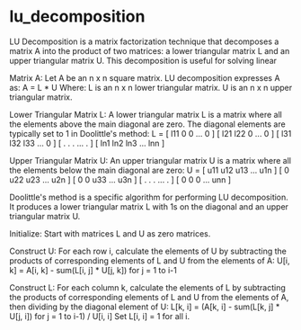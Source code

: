 # lu_decomposition


LU Decomposition is a matrix factorization technique that decomposes a matrix A into the product of two matrices: a lower triangular matrix L and an upper triangular matrix U. This decomposition is useful for solving linear 


Matrix A:
Let A be an n x n square matrix. LU decomposition expresses A as:
A = L * U
Where:
L is an n x n lower triangular matrix.
U is an n x n upper triangular matrix.

Lower Triangular Matrix L:
A lower triangular matrix L is a matrix where all the elements above the main diagonal are zero. The diagonal elements are typically set to 1 in Doolittle's method:
L = [ l11  0   0  ...  0  ]
    [ l21 l22  0  ...  0  ]
    [ l31 l32 l33 ...  0  ]
    [  .   .   .  ...  .  ]
    [ ln1 ln2 ln3 ... lnn ]
    
Upper Triangular Matrix U:
An upper triangular matrix U is a matrix where all the elements below the main diagonal are zero:
U = [ u11 u12 u13 ... u1n ]
    [  0  u22 u23 ... u2n ]
    [  0   0  u33 ... u3n ]
    [  .   .   .  ...  .  ]
    [  0   0   0  ... unn ]


Doolittle's method is a specific algorithm for performing LU decomposition. It produces a lower triangular matrix L with 1s on the diagonal and an upper triangular matrix U.

Initialize:
Start with matrices L and U as zero matrices.

Construct U:
For each row i, calculate the elements of U by subtracting the products of corresponding elements of L and U from the elements of A:
U[i, k] = A[i, k] - sum(L[i, j] * U[j, k]) for j = 1 to i-1

Construct L:
For each column k, calculate the elements of L by subtracting the products of corresponding elements of L and U from the elements of A, then dividing by the diagonal element of U:
L[k, i] = (A[k, i] - sum(L[k, j] * U[j, i]) for j = 1 to i-1) / U[i, i]
Set L[i, i] = 1 for all i.
